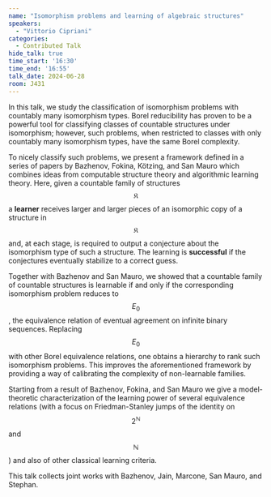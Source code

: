 ```yaml
---
name: "Isomorphism problems and learning of algebraic structures"
speakers:
  - "Vittorio Cipriani"
categories:
  - Contributed Talk
hide_talk: true
time_start: '16:30'
time_end: '16:55'
talk_date: 2024-06-28
room: J431
---
```




In this talk, we study the classification of isomorphism problems with countably many isomorphism types. Borel reducibility has proven to be a powerful tool for classifying classes of countable structures under isomorphism; however, such problems, when restricted to classes with only countably many isomorphism types, have the same Borel complexity.

To nicely classify such problems, we present a framework defined in a series of papers by Bazhenov, Fokina, Kötzing, and San Mauro which combines ideas from computable structure theory and algorithmic learning theory.  Here, given a countable family of structures $$\mathfrak{K}$$ a **learner** receives larger and larger pieces of an isomorphic copy of a structure in $$\mathfrak{K}$$ and, at each stage, is required to output a conjecture about the isomorphism type of such a structure. The learning is **successful** if the conjectures eventually stabilize to a correct guess. 

Together with Bazhenov and San Mauro, we showed that a countable family of countable structures is learnable if and only if the corresponding isomorphism problem reduces to $$E_0$$, the equivalence relation of eventual agreement on infinite binary sequences. Replacing $$E_0$$ with other Borel equivalence relations, one obtains a hierarchy to rank such isomorphism problems. This improves the aforementioned framework by providing a way of calibrating the complexity of non-learnable families.

Starting from a result of Bazhenov, Fokina, and San Mauro we give a model-theoretic characterization of the learning power of several equivalence relations (with a focus on Friedman-Stanley jumps of the identity on $$2^\mathbb{N}$$ and $$\mathbb{N}$$) and also of other classical learning criteria.

This talk collects joint works with Bazhenov, Jain, Marcone, San Mauro, and Stephan.


